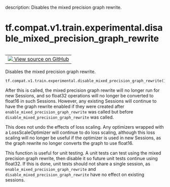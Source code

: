 description: Disables the mixed precision graph rewrite.

<div itemscope itemtype="http://developers.google.com/ReferenceObject">
<meta itemprop="name" content="tf.compat.v1.train.experimental.disable_mixed_precision_graph_rewrite" />
<meta itemprop="path" content="Stable" />
</div>

# tf.compat.v1.train.experimental.disable_mixed_precision_graph_rewrite

<!-- Insert buttons and diff -->

<table class="tfo-notebook-buttons tfo-api nocontent" align="left">
<td>
  <a target="_blank" href="https://github.com/tensorflow/tensorflow/blob/r2.2/tensorflow/python/training/experimental/mixed_precision.py#L389-L413">
    <img src="https://www.tensorflow.org/images/GitHub-Mark-32px.png" />
    View source on GitHub
  </a>
</td>
</table>



Disables the mixed precision graph rewrite.

<pre class="devsite-click-to-copy prettyprint lang-py tfo-signature-link">
<code>tf.compat.v1.train.experimental.disable_mixed_precision_graph_rewrite()
</code></pre>



<!-- Placeholder for "Used in" -->

After this is called, the mixed precision graph rewrite will no longer run for
new Sessions, and so float32 operations will no longer be converted to float16
in such Sessions. However, any existing Sessions will continue to have the
graph rewrite enabled if they were created after
`enable_mixed_precision_graph_rewrite` was called but before
`disable_mixed_precision_graph_rewrite` was called.

This does not undo the effects of loss scaling. Any optimizers wrapped with a
LossScaleOptimizer will continue to do loss scaling, although this loss
scaling will no longer be useful if the optimizer is used in new Sessions, as
the graph rewrite no longer converts the graph to use float16.

This function is useful for unit testing. A unit tests can test using the
mixed precision graph rewrite, then disable it so future unit tests continue
using float32. If this is done, unit tests should not share a single session,
as `enable_mixed_precision_graph_rewrite` and
`disable_mixed_precision_graph_rewrite` have no effect on existing sessions.